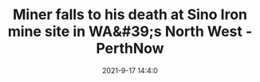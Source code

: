 ---
"title": "Miner falls to his death at Sino Iron mine site in WA&amp;#39;s North West - PerthNow"
"date": "2021-9-17 14:4:0"
"feed_name": "GOOGLENEWSMINING"
"feed_website": "https://news.google.com/search?q=mining%2Bincident&hl=en-US&gl=US&ceid=US:en"
"feed_rss": "https://news.google.com/rss/search?q=mining%2Bincident&hl=en-US&gl=US&ceid=US:en"
"link": "https://www.perthnow.com.au/business/mining/man-dies-at-sino-iron-mine-site-in-was-north-west-ng-b882009591z"
"file": "_posts/2021-1-1-e45d7abda892679497596f430eb3727ba15b2f65.md"
"accident": "0"
"drilling": "0"
"dead": "0"
"injured": "0"
---
